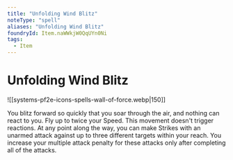 ```yaml
---
title: "Unfolding Wind Blitz"
noteType: "spell"
aliases: "Unfolding Wind Blitz"
foundryId: Item.naWWkjW0QqUYn0Ni
tags:
  - Item
---
```


# Unfolding Wind Blitz
![[systems-pf2e-icons-spells-wall-of-force.webp|150]]

You blitz forward so quickly that you soar through the air, and nothing can react to you. Fly up to twice your Speed. This movement doesn't trigger reactions. At any point along the way, you can make Strikes with an unarmed attack against up to three different targets within your reach. You increase your multiple attack penalty for these attacks only after completing all of the attacks.
